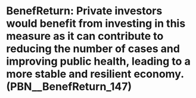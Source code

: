 # BenefReturn: __Private investors would benefit from investing in this measure as it can contribute to reducing the number of cases and improving public health, leading to a more stable and resilient economy.__ (PBN__BenefReturn_147)

